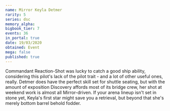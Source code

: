 ```yaml
---
name: Mirror Keyla Detmer
rarity: 5
series: dsc
memory_alpha:
bigbook_tier: 7
events: 36
in_portal: true
date: 19/03/2020
obtained: Event
mega: false
published: true
---
```


Commandant Reaction-Shot was lucky to catch a good ship ability, considering this pilot's lack of the pilot trait - and a lot of other useful ones, really. Detmer does have the perfect skill set for shuttle seating, but with the amount of exposition Discovery affords most of its bridge crew, her shot at weekend work is almost all Mirror-driven. If your arena lineup isn't set in stone yet, Keyla's first star might save you a retrieval, but beyond that she's merely bottom barrel behold fodder.
